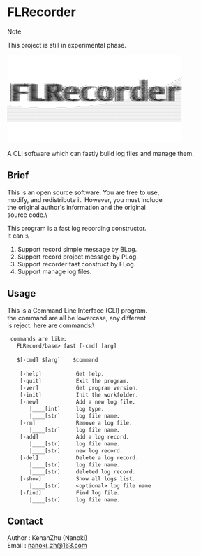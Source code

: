 # FLRecorder

> [!NOTE]
> This project is still in experimental phase.

![FLRecorder_Logo](./doc/FLRecorder_CODE.png#pic_center)

A CLI software which can fastly build log files and manage them.

## Brief

This is an open source software. You are free to use,\
modify, and redistribute it. However, you must include\
the original author's information and the original\
source code.\

This program is a fast log recording constructor.\
It can :\

1. Support record simple message by BLog.
2. Support record project message by PLog.
3. Support recorder fast construct by FLog.
4. Support manage log files.

## Usage

This is a Command Line Interface (CLI) program.\
the command are all be lowercase, any different\
is reject. here are commands:\

     commands are like:
       FLRecord/base> fast [-cmd] [arg]
 
       $[-cmd] $[arg]    $command
 
        [-help]           Get help.
        [-quit]           Exit the program.
        [-ver]            Get program version.
        [-init]           Init the workfolder.
        [-new]            Add a new log file.
           |____[int]     log type.
           |____[str]     log file name.
        [-rm]             Remove a log file.
           |____[str]     log file name.
        [-add]            Add a log record.
           |____[str]     log file name.
           |____[str]     new log record.
        [-del]            Delete a log record.
           |____[str]     log file name.
           |____[str]     deleted log record.
        [-show]           Show all logs list.
           |____[str]     <optional> log file name
        [-find]           Find log file.
           |____[str]     log file name.

## Contact

Author : KenanZhu (Nanoki)\
Email  : <nanoki_zh@163.com>
